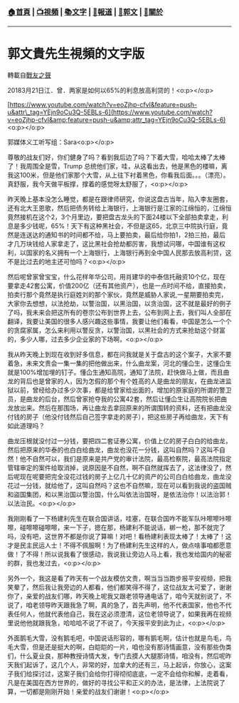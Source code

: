 ###  [:house:首頁](https://github.com/ourhimalayas/home) | [:tv:視頻](https://github.com/ourhimalayas/videos) | [:books:文字](https://github.com/ourhimalayas/txt) | [:newspaper:報道](https://github.com/ourhimalayas/news) | [:eagle:郭文](https://github.com/ourhimalayas/guomedia) | [:pray:關於](https://github.com/ourhimalayas/home/tree/master/about)
---
# 郭文貴先生視頻的文字版
轉載自[戰友之聲](http://littleantvoice.blogspot.com)

20183月21日江．曾．两家是如何以65%的利息放高利贷的！<o:p></o:p>



[https://www.youtube.com/watch?v=eoZjhp-cfvI&feature=push-u&attr\_tag=YEjn9oCu3Q-5EBLs-6](https://www.youtube.com/watch?v=eoZjhp-cfvI&amp;feature=push-u&amp;attr_tag=YEjn9oCu3Q-5EBLs-6)<o:p></o:p>



郭媒体义工听写组：Sara<o:p></o:p>



尊敬的战友们好，你们健身了吗？看到我后边了吗？下着大雪，哈哈太棒了太棒了！我周围全是雪，Trump 总统他们家，哇，从这看出去，他是黑色的楼嘛，离我这100米，但是他们家那个大雪，从上往下衬着黑色，你看我后面。。。（漂亮）。真舒服，我今天做平板撑，撑着的感觉呀太舒服了，<o:p></o:p>



昨天晚上基本没怎么睡觉，都是在跟律师研究，你说这盘古当年，陷入李友圈套，还有北大王恩歌，然后把债务转给上海银行，上海银行是江家的江绵恒的，江绵恒竟然接机在这个2，3个月里边，要把盘古龙头的下面24楼以下全部拍卖拿走，利息是多少钱呢，65%！天下有这种黑社会，不但是这65，北京三中院执行庭，竟然是连送达的通知书的时间都不给，马上要拍卖，最后给你拍1，2拍三拍，最后才几万块钱给人家拿走了，这比黑社会抢劫都厉害，我想试问哪，中国谁有这权利，以国家的名义拥有一个上海银行，上海银行再到全中国人民那去放高利贷，这不是比过去的地主还可怕吗？<o:p></o:p>



然后呢曾家曾宝宝，什么花样年华公司，用肖建华的中泰信托融资10个亿，现在要拿走42套公寓，价值200亿（还有其他资产），也是一点时间不给，直接拍卖，拍卖行那个竟然是执行庭姓刘的那个家伙，竟然是威胁人家说,一星期要拍卖完，大家你去想想，以法抢劫，以警治国，以黑治国，以贪治国，这不就是最好的例子了吗，我未来会把这所有的卷宗公布到世界上去，公布到网上去，我们叫人全部在翻译，我要让美国的很多人感兴趣这些事情，我要让他们看看，中国是怎么一个个的贪腐家属，怎么来利用以警反贪，以警治国，以黑社会的方式来抢劫这个财富的，多少人哪，过去多少企业家的下场啊，<o:p></o:p>



我从昨天晚上到现在收到好多信息，都在问我就是关于盘古的这个案子，大家不要着急，未来文贵会一集一集的把他做出来，什么曲龙案，河北的懂仚生，这懂仚生就是100%增加埋的钉子。懂仚生通知高院，通知了法院，赶快做马上做，而且曲龙的背后也是曾家的人，因为怎假的那个有个姓高的人是曲龙的朋友，在曲龙进监狱以前，曾经给办过多少次事，都是给曾家给出面的，增加的原家庭的所谓的警卫员，是曲龙的后台，然后曾家抢夺我的公寓42套，然后让懂仚生让高院院长把曲龙放出来。然后在那围场，再让曲龙去拿回原来的所谓围转的资料，还有把曲龙没付钱的房子（他没付钱然后自己签字拿走的房子），把这些房子再给曲龙，天下有如此道理吗？



曲龙压根就没付过一分钱，要把四二套证券公寓，价值上亿的房子白白的给曲龙，然后把原来的华泰的也白白给曲龙，曲龙也没花一分钱，这叫自然吗？这叫不自然！他不自然可以，我们是原来是共产党的审计法院，最高检察院，最高法院指定管辖审定的案件给取消掉，说原因是不自然，啊不自然就挥去了，这法律没了，然后呢现在呢要把完全没花过钱的房子上亿几十亿的资产的公司白白给曲龙，曲龙没花过一分钱，就给他了，这叫自然吗？这也不自然嘛，现在可以看到我说的盗国贼和盜国集团，和以黑治国以警治国，什么叫依法治国呀，是依法治你！以法治郭！以法治民。<o:p></o:p>



我刚刚看了一下杨建利先生在联合国讲话，哇塞，在联合国咋不能军队咔嚓嚓咔嚓嚓，碰嚓嚓碰嚓嚓，来一下子，摁在那，杨建利不能说话，梆一枪，那不就完了吗，没有吧，这世界不都是你说了算嘛！对吧！看杨建利表现太棒了！太棒了！这才是民主民运人士！不得不佩服啊！为了杨建利先生这样的人，做点啥事咱都愿意做！了不得！所以说我看了很感动，我说我让旁边人马上看，我也发给国内的秘密的群，我也发过去，<o:p></o:p>



另外一个，我这是看了昨天有一个战友模仿文贵，啊当当当跑步报平安视频，把我笑晕了，然后我让我旁边的人都看，他们都笑得不得了，这位战友太可爱了，谢谢你了，亲爱的战友们哪，昨天晚上呢我又跟老领导通电话了，咱今天就别说了，不说了，咱老领导昨天跟我急了啊，真的急了，首先声明，他不代表国家，他也不代表任何人，他就代表他自己，我在这必须澄清，这位老领导说了，如果我再在视频里说他他就跟我急，哈哈哈不说了不说了，今天报平安到此为止，<o:p></o:p>



外面鹅毛大雪，没有鹅毛吧，中国说话形容的，哪有鹅毛啊，估计也就是鸟毛，鸟毛大雪，但是还是挺大的啊，白皑皑的一片，咱也没有那诗情画意，没有那些伪类们，什么夏业良，那种教授诗情大发，专门去摸人大腿那诗情，咱没有，然后呢昨天我们起诉了，这几个人，非常的好，加拿大的还有三，马上起诉，你放心，这案子我们给探讨过，这案子我们会给你打得彻彻底底，一定不会给你和解，走着看，凡是在美国在西方世界的，做好的寻找公平和正义的办法，是法律，上法院说了算，一切都是刚刚开始！亲爱的战友们谢谢！<o:p></o:p>
  
<u></u><sub></sub><sup></sup><strike></strike>